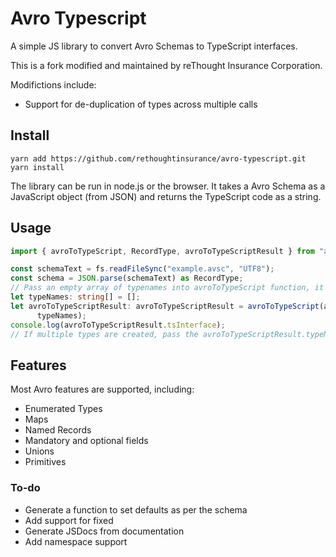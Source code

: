 # Avro Typescript

A simple JS library to convert Avro Schemas to TypeScript interfaces.

This is a fork modified and maintained by reThought Insurance Corporation.

Modifictions include:

* Support for de-duplication of types across multiple calls

## Install

```
yarn add https://github.com/rethoughtinsurance/avro-typescript.git
yarn install
```

The library can be run in node.js or the browser. It takes a Avro Schema as a JavaScript object (from JSON) and returns the TypeScript code as a string.

## Usage

```typescript
import { avroToTypeScript, RecordType, avroToTypeScriptResult } from "avro-typescript"

const schemaText = fs.readFileSync("example.avsc", "UTF8");
const schema = JSON.parse(schemaText) as RecordType;
// Pass an empty array of typenames into avroToTypeScript function, it is returned in the avroToTypeScriptResult.
let typeNames: string[] = [];
let avroToTypeScriptResult: avroToTypeScriptResult = avroToTypeScript(avscSchema as RecordType,
      typeNames);
console.log(avroToTypeScriptResult.tsInterface);
// If multiple types are created, pass the avroToTypeScriptResult.typeNames in for each call to de-duplicate common types.
```

## Features

Most Avro features are supported, including:

* Enumerated Types
* Maps
* Named Records
* Mandatory and optional fields
* Unions
* Primitives

### To-do

* Generate a function to set defaults as per the schema
* Add support for fixed
* Generate JSDocs from documentation
* Add namespace support
